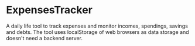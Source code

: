 # ExpensesTracker
A daily life tool to track expenses and monitor incomes, spendings, savings and debts. The tool uses localStorage of web browsers as data storage and doesn't need a backend server.
